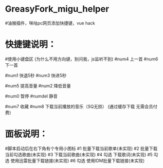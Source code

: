 # GreasyFork_migu_helper
#油猴插件，咪咕pc网页添加快捷键，vue hack

# 快捷键说明：
#使用小键盘区 (为什么不用方向键，别问我，js监听不到)
#num4 上一首
#num6 下一首

#num1 快退5秒
#num3 快进5秒

#num5 提高音量
#num2 降低音量

#num0   暂停
#numdel 静音

#num7 收藏
#num8 下载当前播放的音乐（SQ无损）  (通过缓存下载 无需会员付费)

# 面板说明：
#脚本启动后在右下角有个专用小图标
#1 批量下载当前歌单(未实现)
#2 批量下载当前勾选歌曲(未实现)
#3 下载当前歌曲(未实现)
#4 勾选 下载歌词(未实现)
#5 勾选 使用迅雷批量下载链接(未实现)
#6 勾选 使用IDM批量下载链接(未实现)
